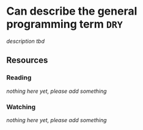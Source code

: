 # Can describe the general programming term `DRY`
_description tbd_
## Resources
### Reading
_nothing here yet, please add something_
### Watching
_nothing here yet, please add something_
